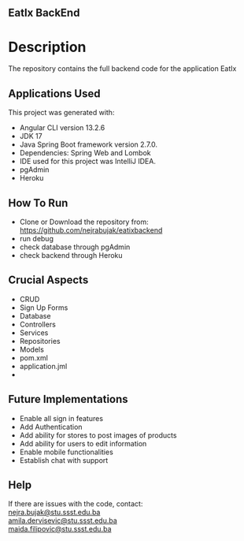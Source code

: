 ## EatIx BackEnd

# Description
The repository contains the full backend code for the application EatIx  

## Applications Used

This project was generated with:  
  
- Angular CLI version 13.2.6  
- JDK 17  
- Java Spring Boot framework version 2.7.0.  
- Dependencies: Spring Web and Lombok  
- IDE used for this project was IntelliJ IDEA.  
- pgAdmin  
- Heroku  

## How To Run

- Clone or Download the repository from: https://github.com/nejrabujak/eatixbackend  
- run debug  
- check database through pgAdmin  
- check backend through Heroku

## Crucial Aspects
-  CRUD  
-  Sign Up Forms
-  Database
-  Controllers
-  Services  
-  Repositories  
-  Models  
-  pom.xml  
-  application.jml  
-  
## Future Implementations

- Enable all sign in features 
- Add Authentication  
- Add ability for stores to post images of products
- Add ability for users to edit information
- Enable mobile functionalities
- Establish chat with support 

## Help

If there are issues with the code, contact:  
nejra.bujak@stu.ssst.edu.ba  
amila.dervisevic@stu.ssst.edu.ba  
maida.filipovic@stu.ssst.edu.ba  
